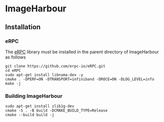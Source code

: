 # ImageHarbour

## Installation

### eRPC
The [eRPC](https://github.com/erpc-io/eRPC.git) library must be installed in the parent directory of ImageHarbour as follows
```
git clone https://github.com/erpc-io/eRPC.git
cd eRPC
sudo apt-get install libnuma-dev -y
cmake . -DPERF=ON -DTRANSPORT=infiniband -DROCE=ON -DLOG_LEVEL=info
make -j
```

### Building ImageHarbour
```
sudo apt-get install zlib1g-dev
cmake -S . -B build -DCMAKE_BUILD_TYPE=Release
cmake --build build -j
```
